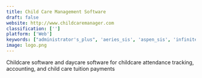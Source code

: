```yaml
---
title: Child Care Management Software
draft: false 
website: http://www.childcaremanager.com
classification: ['']
platform: ['Web']
keywords: ["administrator's_plus", 'aeries_sis', 'aspen_sis', 'infinite_campus', 'munis', 'navigate_prepared', 'quickschools', 'sycamore_school', 'synergy_education_platform', 'teacherease', 'workday_student', 'eschoolplus']
image: logo.png
---
```

Childcare software and daycare software for childcare attendance tracking, accounting, and child care tuition payments